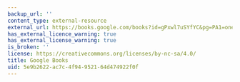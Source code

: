 ```yaml
---
backup_url: ''
content_type: external-resource
external_url: https://books.google.com/books?id=gPxwl7uSYfYC&pg=PA1=onepage#v=onepage&q&f=false
has_external_licence_warning: true
has_external_license_warning: true
is_broken: ''
license: https://creativecommons.org/licenses/by-nc-sa/4.0/
title: Google Books
uid: 5e9b2622-ac7c-4f94-9521-64d474922f0f
---
```


